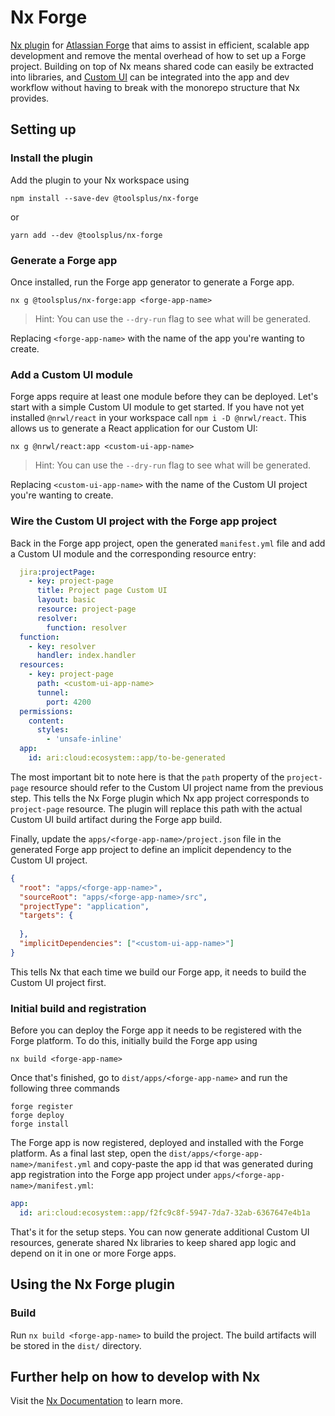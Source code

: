 #  Nx Forge

[Nx plugin](https://nx.dev) for [Atlassian Forge](https://developer.atlassian.com/platform/forge/) that aims to assist in efficient, scalable app development and remove the mental overhead of how to set up a Forge project.
Building on top of Nx means shared code can easily be extracted into libraries, and [Custom UI](https://developer.atlassian.com/platform/forge/custom-ui/) can be integrated into the app and dev workflow without having to break with the monorepo structure that Nx provides.

## Setting up

### Install the plugin

Add the plugin to your Nx workspace using

```
npm install --save-dev @toolsplus/nx-forge
```

or

```
yarn add --dev @toolsplus/nx-forge
```

### Generate a Forge app

Once installed, run the Forge app generator to generate a Forge app.

    nx g @toolsplus/nx-forge:app <forge-app-name>

> Hint: You can use the `--dry-run` flag to see what will be generated.

Replacing `<forge-app-name>` with the name of the app you're wanting to create.

### Add a Custom UI module

Forge apps require at least one module before they can be deployed. Let's start with a simple Custom UI module to get started. If you have not yet installed `@nrwl/react` in your workspace call `npm i -D @nrwl/react`. This allows us to generate a React application for our Custom UI:

    nx g @nrwl/react:app <custom-ui-app-name>

> Hint: You can use the `--dry-run` flag to see what will be generated.

Replacing `<custom-ui-app-name>` with the name of the Custom UI project you're wanting to create.

### Wire the Custom UI project with the Forge app project

Back in the Forge app project, open the generated `manifest.yml` file and add a Custom UI module and the corresponding resource entry:

```yaml
  jira:projectPage:
    - key: project-page
      title: Project page Custom UI
      layout: basic
      resource: project-page
      resolver:
        function: resolver
  function:
    - key: resolver
      handler: index.handler
  resources:
    - key: project-page
      path: <custom-ui-app-name>
      tunnel:
        port: 4200
  permissions:
    content:
      styles:
        - 'unsafe-inline'
  app:
    id: ari:cloud:ecosystem::app/to-be-generated
```

The most important bit to note here is that the `path` property of the `project-page` resource should refer to the Custom UI project name from the previous step. This tells the Nx Forge plugin which Nx app project corresponds to `project-page` resource. The plugin will replace this path with the actual Custom UI build artifact during the Forge app build.

Finally, update the `apps/<forge-app-name>/project.json` file in the generated Forge app project to define an implicit dependency to the Custom UI project.

```json
{
  "root": "apps/<forge-app-name>",
  "sourceRoot": "apps/<forge-app-name>/src",
  "projectType": "application",
  "targets": {
    
  },
  "implicitDependencies": ["<custom-ui-app-name>"]
}
```

This tells Nx that each time we build our Forge app, it needs to build the Custom UI project first.

### Initial build and registration

Before you can deploy the Forge app it needs to be registered with the Forge platform. To do this, initially build the Forge app using

    nx build <forge-app-name>

Once that's finished, go to `dist/apps/<forge-app-name>` and run the following three commands

```shell
forge register
forge deploy
forge install
```

The Forge app is now registered, deployed and installed with the Forge platform. As a final last step, open the `dist/apps/<forge-app-name>/manifest.yml` and copy-paste the app id that was generated during app registration into the Forge app project under `apps/<forge-app-name>/manifest.yml`:

```yaml
app:
  id: ari:cloud:ecosystem::app/f2fc9c8f-5947-7da7-32ab-6367647e4b1a
```

That's it for the setup steps. You can now generate additional Custom UI resources, generate shared Nx libraries to keep shared app logic and depend on it in one or more Forge apps.

## Using the Nx Forge plugin

### Build

Run `nx build <forge-app-name>` to build the project. The build artifacts will be stored in the `dist/` directory.

## Further help on how to develop with Nx

Visit the [Nx Documentation](https://nx.dev) to learn more.
